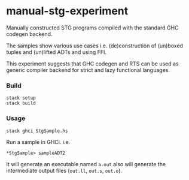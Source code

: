 # manual-stg-experiment

Manually constructed STG programs compiled with the standard GHC codegen backend.  

The samples show various use cases i.e. (de)construction of (un)boxed tuples and (un)lifted ADTs and using FFI.  

This experiment suggests that GHC codegen and RTS can be used as generic compiler backend for strict and lazy functional languages.

### Build

```
stack setup
stack build
```

### Usage

```
stack ghci StgSample.hs
```

Run a sample in GHCi. i.e.

```
*StgSample> sampleADT2
```

It will generate an executable named `a.out` also will generate the intermediate output files (`out.ll`, `out.s`, `out.o`).
